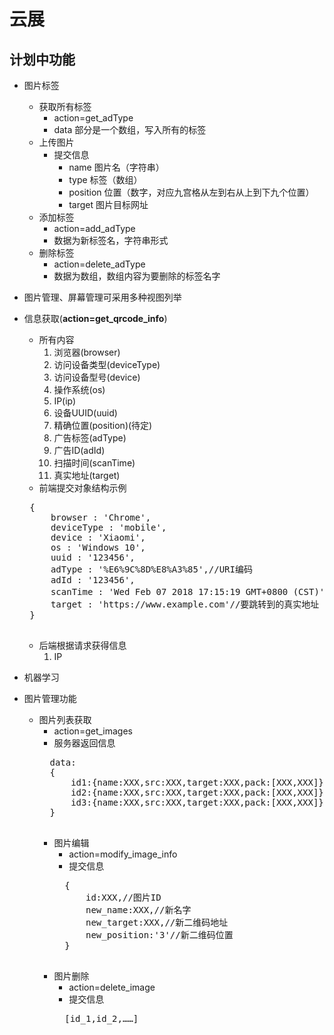 # 云展
## 计划中功能
* 图片标签
    * 获取所有标签   
        * action=get_adType
        * data 部分是一个数组，写入所有的标签
    * 上传图片
        * 提交信息
            * name 图片名（字符串）
            * type 标签（数组）
            * position 位置（数字，对应九宫格从左到右从上到下九个位置）
            * target 图片目标网址
    * 添加标签
        * action=add_adType
        * 数据为新标签名，字符串形式
    * 删除标签
        * action=delete_adType
        * 数据为数组，数组内容为要删除的标签名字
* 图片管理、屏幕管理可采用多种视图列举
* 信息获取(**action=get_qrcode_info**)
    * 所有内容
        1. 浏览器(browser)
        2. 访问设备类型(deviceType) 
        3. 访问设备型号(device)
        4. 操作系统(os)
        5. IP(ip)
        6. 设备UUID(uuid) 
        7. 精确位置(position)(待定)
        8. 广告标签(adType)
        9. 广告ID(adId)
        10. 扫描时间(scanTime)
        11. 真实地址(target)
   * 前端提交对象结构示例
   <pre>
   {
       browser : 'Chrome',
       deviceType : 'mobile',
       device : 'Xiaomi',
       os : 'Windows 10',
       uuid : '123456',
       adType : '%E6%9C%8D%E8%A3%85',//URI编码
       adId : '123456',
       scanTime : 'Wed Feb 07 2018 17:15:19 GMT+0800 (CST)',//使用Date对象的toString得到
       target : 'https://www.example.com'//要跳转到的真实地址
   }
   </pre>
   * 后端根据请求获得信息
       1. IP
       
* 机器学习

* 图片管理功能
    * 图片列表获取
        * action=get_images
        * 服务器返回信息
        <pre>
        data:
        {
            id1:{name:XXX,src:XXX,target:XXX,pack:[XXX,XXX]},
            id2:{name:XXX,src:XXX,target:XXX,pack:[XXX,XXX]},
            id3:{name:XXX,src:XXX,target:XXX,pack:[XXX,XXX]}
        }
        </pre>
        * 图片编辑
            * action=modify_image_info
            * 提交信息
            <pre>
            {
                id:XXX,//图片ID
                new_name:XXX,//新名字
                new_target:XXX,//新二维码地址
                new_position:'3'//新二维码位置
            }
            </pre>
        * 图片删除
            * action=delete_image
            * 提交信息
            <pre>
            [id_1,id_2,……]
            </pre>